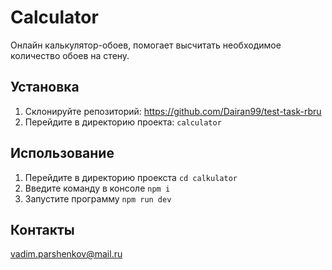 # Calculator
Онлайн калькулятор-обоев, помогает высчитать необходимое количество обоев на стену.

## Установка

1.  Склонируйте репозиторий: https://github.com/Dairan99/test-task-rbru
2.  Перейдите в директорию проекта: `calculator`

## Использование

1. Перейдите в директорию проекста `cd calkulator` 
2. Введите команду в консоле `npm i`
3. Запустите программу `npm run dev`

## Контакты

vadim.parshenkov@mail.ru
